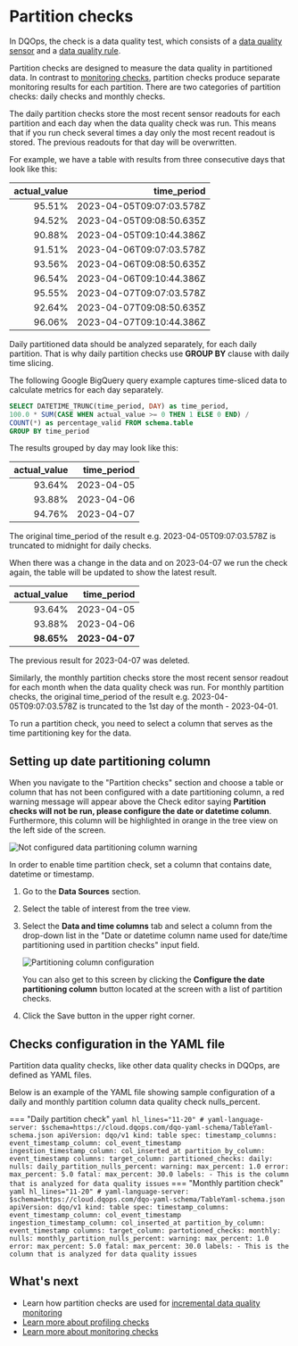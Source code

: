 # Partition checks

In DQOps, the check is a data quality test, which consists of a [data quality sensor](../../sensors/sensors.md) and a
[data quality rule](../../rules/rules.md).

Partition checks are designed to measure the data quality in partitioned data. In contrast to [monitoring checks](../monitoring-checks/monitoring-checks.md),
partition checks produce separate monitoring results for each partition. There are two categories of partition checks: daily checks and monthly checks.

The daily partition checks store the most recent sensor readouts for each partition and each day when the data quality
check was run. This means that if you run check several times a day only the most recent readout is stored. The previous readouts for
that day will be overwritten.

For example, we have a table with results from three consecutive days that look like this:

| actual_value |              time_period |
|-------------:|-------------------------:|
|       95.51% | 2023-04-05T09:07:03.578Z |
|       94.52% | 2023-04-05T09:08:50.635Z |
|       90.88% | 2023-04-05T09:10:44.386Z |
|       91.51% | 2023-04-06T09:07:03.578Z |
|       93.56% | 2023-04-06T09:08:50.635Z |
|       96.54% | 2023-04-06T09:10:44.386Z |
|       95.55% | 2023-04-07T09:07:03.578Z |
|       92.64% | 2023-04-07T09:08:50.635Z |
|       96.06% | 2023-04-07T09:10:44.386Z |

Daily partitioned data should be analyzed separately, for each daily partition. That is why daily partition checks use
**GROUP BY** clause with daily time slicing.

The following Google BigQuery query example captures time-sliced data to calculate metrics for each day separately.

``` sql hl_lines="1 4"
SELECT DATETIME_TRUNC(time_period, DAY) as time_period,
100.0 * SUM(CASE WHEN actual_value >= 0 THEN 1 ELSE 0 END) /
COUNT(*) as percentage_valid FROM schema.table
GROUP BY time_period
```

The results grouped by day may look like this:

| actual_value | time_period |
|-------------:|------------:|
|       93.64% |  2023-04-05 |
|       93.88% |  2023-04-06 |
|       94.76% |  2023-04-07 |


The original time_period of the result e.g. 2023-04-05T09:07:03.578Z is truncated to midnight for daily checks.

When there was a change in the data and on 2023-04-07 we run the check again, the table will be updated to show the latest result.

| actual_value |    time_period |
|-------------:|---------------:|
|       93.64% |     2023-04-05 |
|       93.88% |     2023-04-06 |
|   **98.65%** | **2023-04-07** |

The previous result for 2023-04-07 was deleted.

Similarly, the monthly partition checks store the most recent sensor readout for each month when the data quality check was run.
For monthly partition checks, the original time_period of the result e.g. 2023-04-05T09:07:03.578Z is truncated to the 1st day of the month - 2023-04-01.

To run a partition check, you need to select a column that serves as the time partitioning key for the data.

## Setting up date partitioning column

When you navigate to the "Partition checks" section and choose a table or column that has not been configured with a date
partitioning column, a red warning message will appear above the Check editor saying **Partition checks will not be run, please configure the date or
datetime column**. Furthermore, this column will be highlighted in orange in the tree view on the left side of the screen.

![Not configured data partitioning column warning](https://dqops.com/docs/images/working-with-dqo/run-data-quality-checks/not-configured-date-partitioning-column-warning.png)

In order to enable time partition check, set a column that contains date, datetime or timestamp. 

1.  Go to the **Data Sources** section.

2.  Select the table of interest from the tree view.

3.  Select the **Data and time columns** tab and select a column from the drop-down list in the "Date or datetime column
    name used for date/time partitioning used in partition checks" input field.

    ![Partitioning column configuration](https://dqops.com/docs/images/working-with-dqo/run-data-quality-checks/date-or-datetime-column-configuration-for-partion-checks.png)
    
    You can also get to this screen by clicking the **Configure the date partitioning column** button located at the screen with a list of partition checks.  

4.  Click the Save button in the upper right corner.


## Checks configuration in the YAML file
Partition data quality checks, like other data quality checks in DQOps, are defined as YAML files.

Below is an example of the YAML file showing sample configuration of a daily and monthly partition column data quality check
nulls_percent.

=== "Daily partition check"
    ``` yaml hl_lines="11-20"
    # yaml-language-server: $schema=https://cloud.dqops.com/dqo-yaml-schema/TableYaml-schema.json
    apiVersion: dqo/v1
    kind: table
    spec:
      timestamp_columns:
        event_timestamp_column: col_event_timestamp
        ingestion_timestamp_column: col_inserted_at
        partition_by_column: event_timestamp
      columns:
        target_column:
          partitioned_checks:
            daily:
              nulls:
                daily_partition_nulls_percent:
                  warning:
                    max_percent: 1.0
                  error:
                    max_percent: 5.0
                  fatal:
                    max_percent: 30.0
          labels:
          - This is the column that is analyzed for data quality issues
    ```
=== "Monthly partition check"
    ``` yaml hl_lines="11-20"
    # yaml-language-server: $schema=https://cloud.dqops.com/dqo-yaml-schema/TableYaml-schema.json
    apiVersion: dqo/v1
    kind: table
    spec:
      timestamp_columns:
        event_timestamp_column: col_event_timestamp
        ingestion_timestamp_column: col_inserted_at
        partition_by_column: event_timestamp
      columns:
        target_column:
          partotioned_checks:
            monthly:
              nulls:
                monthly_partition_nulls_percent:
                  warning:
                    max_percent: 1.0
                  error:
                    max_percent: 5.0
                  fatal:
                    max_percent: 30.0
          labels:
          - This is the column that is analyzed for data quality issues
    ```


## What's next
- Learn how partition checks are used for [incremental data quality monitoring](../../data-quality-kpis/incremental-data-quality-monitoring.md)
- [Learn more about profiling checks](../profiling-checks/profiling-checks.md)
- [Learn more about monitoring checks](../monitoring-checks/monitoring-checks.md)



